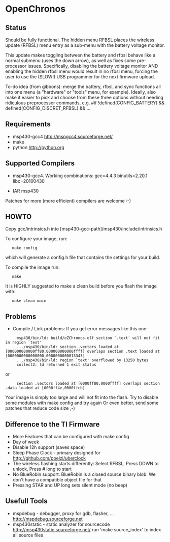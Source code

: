 OpenChronos
===========

## Status

Should be fully functional.  The hidden menu RFBSL places the wireless
update (RFBSL) menu entry as a sub-menu with the battery voltage monitor.

This update makes toggling between the battery and rfbsl behave like a
normal submenu (uses the down arrow), as well as fixes some pre-processor
issues.  Specifically, disabling the battery voltage monitor AND enabling
the hidden rfbsl menu would result in no rfbsl menu, forcing the user to
use the (SLOW!) USB programmer for the next firmware upload.

To-do idea (from gibbons): merge the battery, rfbsl, and sync functions
all into one menu (a "hardware" or "tools" menu, for example). Ideally,
also make it easier to pick and choose from these three options without
needing ridiculous preprocessor commands, e.g.
   #if !defined(CONFIG_BATTERY) && defined(CONFIG_DISCRET_RFBSL) && ...


## Requirements

* msp430-gcc4 http://mspgcc4.sourceforge.net/
* make
* python http://python.org

## Supported Compilers

* msp430-gcc4. Working combinations:
   gcc=4.4.3 binutils=2.20.1 libc=20100430

* IAR msp430

Patches for more (more efficient) compilers are welcome :-)


## HOWTO

Copy gcc/intrinsics.h into [msp430-gcc-path]/msp430/include/intrinsics.h

To configure your image, run:
```
   make config
```
which will generate a config.h file that contains the settings for your build.

To compile the image run:
```
   make
```

It is HIGHLY suggested to make a clean build before you flash the image with:
```
   make clean main
```

## Problems

 * Compile / Link problems: If you get error messages like this one:
```
     msp430/bin/ld: build/eZChronos.elf section `.text' will not fit in region `text'
     .../msp430/bin/ld: section .vectors loaded at [000000000000ff80,000000000000ffff] overlaps section .text loaded at [0000000000008000,0000000000013343]
     .../msp430/bin/ld: region `text' overflowed by 13250 bytes
     collect2: ld returned 1 exit status
```
or
```  
     section .vectors loaded at [0000ff80,0000ffff] overlaps section .data loaded at [0000ff4e,0000ffcb]
```

Your image is simply too large and will not fit into the flash. Try to disable some modules with make config and try again
Or even better, send some patches that reduce code size ;-)

## Difference to the TI Firmware

 * More Features that can be configured with make config
 * Day of week
 * Disable 12h support (saves space)
 * Sleep Phase Clock - primary designed for http://github.com/poelzi/uberclock
 * The wireless flashing starts differently:
   Select RFBSL, Press DOWN to unlock, Press # long to start
 * No BlueRobin support. BlueRobin is a closed source binary blob.
   We don't have a compatible object file for that
 * Pressing STAR and UP long sets silent mode (no beep)

## Usefull Tools
 * mspdebug - debugger, proxy for gdb, flasher, ...  
     http://mspdebug.sourceforge.net
 * msp430static - static analyzer for sourcecode
     http://msp430static.sourceforge.net/
   run 'make source_index' to index all source files
